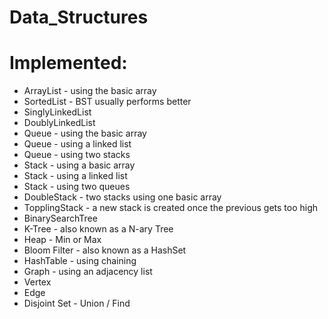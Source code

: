 Data_Structures
===============
Implemented:
============
* ArrayList - using the basic array
* SortedList - BST usually performs better
* SinglyLinkedList
* DoublyLinkedList
* Queue - using the basic array
* Queue - using a linked list
* Queue - using two stacks
* Stack - using a basic array
* Stack - using a linked list
* Stack - using two queues
* DoubleStack - two stacks using one basic array
* TopplingStack - a new stack is created once the previous gets too high
* BinarySearchTree
* K-Tree - also known as a N-ary Tree
* Heap - Min or Max
* Bloom Filter - also known as a HashSet
* HashTable - using chaining
* Graph - using an adjacency list
*   Vertex
*   Edge
* Disjoint Set - Union / Find
